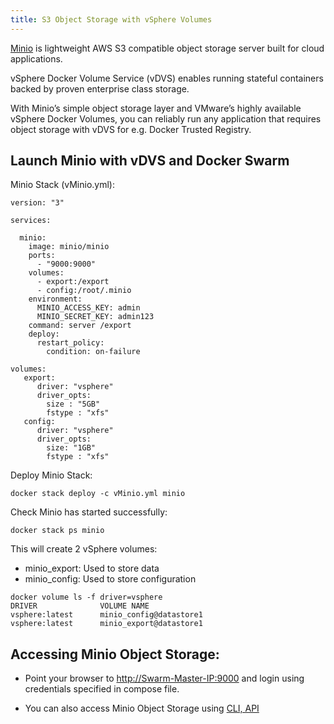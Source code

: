 ```yaml
---
title: S3 Object Storage with vSphere Volumes
---
```


[Minio](https://www.minio.io/) is lightweight AWS S3 compatible object storage server built for cloud applications.

vSphere Docker Volume Service (vDVS) enables running stateful containers backed by proven enterprise class storage. 

With Minio’s simple object storage layer and VMware’s highly available vSphere Docker Volumes, you can reliably run any application that requires object storage with vDVS for e.g. Docker Trusted Registry.

## Launch Minio with vDVS and Docker Swarm

Minio Stack (vMinio.yml):

```
version: "3"

services:

  minio:
    image: minio/minio
    ports:
      - "9000:9000"
    volumes:
      - export:/export
      - config:/root/.minio
    environment:
      MINIO_ACCESS_KEY: admin
      MINIO_SECRET_KEY: admin123
    command: server /export 
    deploy:
      restart_policy:
        condition: on-failure

volumes:
   export:
      driver: "vsphere"
      driver_opts:
        size : "5GB"
        fstype : "xfs"
   config:
      driver: "vsphere"
      driver_opts:
        size: "1GB"
        fstype : "xfs"
```

Deploy Minio Stack:

```
docker stack deploy -c vMinio.yml minio
```

Check Minio has started successfully:

```
docker stack ps minio
```

This will create 2 vSphere volumes:
- minio_export: Used to store data
- minio_config: Used to store configuration

```
docker volume ls -f driver=vsphere
DRIVER              VOLUME NAME
vsphere:latest      minio_config@datastore1
vsphere:latest      minio_export@datastore1
```

## Accessing Minio Object Storage:

-	Point your browser to [http://Swarm-Master-IP:9000](http://Swarm-Master-IP:9000) and login using credentials specified in compose file.

-	You can also access Minio Object Storage using [CLI, API](http://docs.minio.io/)
